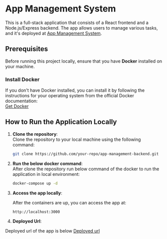 # App Management System

This is a full-stack application that consists of a React frontend and a Node.js/Express backend. The app allows users to manage various tasks, and it's deployed at [App Management System](https://app-management-system.netlify.app/).

## Prerequisites

Before running this project locally, ensure that you have **Docker** installed on your machine.

### Install Docker

If you don't have Docker installed, you can install it by following the instructions for your operating system from the official Docker documentation:  
[Get Docker](https://docs.docker.com/get-docker/)

## How to Run the Application Locally

1. **Clone the repository**:  
   Clone the repository to your local machine using the following command:

   ```bash
   git clone https://github.com/your-repo/app-management-backend.git
   ```

2. **Run the below docker command**:  
   After clone the repository run below command of the docker to run the application in local environment:

   ```bash
   docker-compose up -d
   ```

3. **Access the app locally**:

   After the containers are up, you can access the app at:

   ```bash
   http://localhost:3000
   ```

4. **Deployed Url**:

Deployed url of the app is below
[Deployed url](https://app-management-system.netlify.app/)
